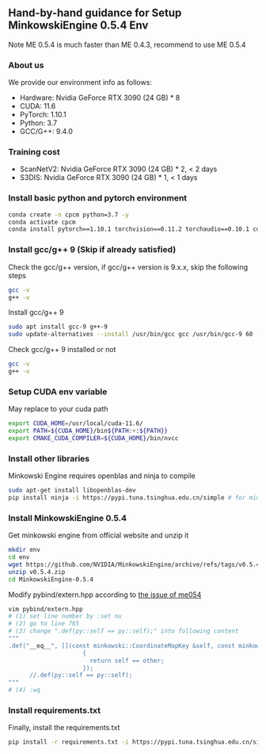## Hand-by-hand guidance for Setup MinkowskiEngine 0.5.4 Env

Note ME 0.5.4 is much faster than ME 0.4.3, recommend to use ME 0.5.4

### About us
We provide our environment info as follows:
- Hardware: Nvidia GeForce RTX 3090 (24 GB) * 8
- CUDA: 11.6
- PyTorch: 1.10.1
- Python: 3.7
- GCC/G++: 9.4.0

### Training cost
- ScanNetV2: Nvidia GeForce RTX 3090 (24 GB) * 2, < 2 days
- S3DIS: Nvidia GeForce RTX 3090 (24 GB) * 1, < 1 days

### Install basic python and pytorch environment
```bash
conda create -n cpcm python=3.7 -y
conda activate cpcm
conda install pytorch==1.10.1 torchvision==0.11.2 torchaudio==0.10.1 cudatoolkit=11.3 -c pytorch -c conda-forge -y
```

### Install gcc/g++ 9 (Skip if already satisfied)
Check the gcc/g++ version, if gcc/g++ version is 9.x.x, skip the following steps
```bash
gcc -v 
g++ -v
```
Install gcc/g++ 9
```bash
sudo apt install gcc-9 g++-9
sudo update-alternatives --install /usr/bin/gcc gcc /usr/bin/gcc-9 60 --slave /usr/bin/g++ g++ /usr/bin/g++-9
```
Check gcc/g++ 9 installed or not
```bash
gcc -v 
g++ -v
```

### Setup CUDA env variable
May replace to your cuda path
```bash
export CUDA_HOME=/usr/local/cuda-11.6/
export PATH=${CUDA_HOME}/bin${PATH:+:${PATH}}
export CMAKE_CUDA_COMPILER=${CUDA_HOME}/bin/nvcc
```

### Install other libraries
Minkowski Engine requires openblas and ninja to compile
```bash
sudo apt-get install libopenblas-dev
pip install ninja -i https://pypi.tuna.tsinghua.edu.cn/simple # for minkowski engine compile, ninja will speedup the compile
```

### Install MinkowskiEngine 0.5.4
Get minkowski engine from official website and unzip it
```bash
mkdir env
cd env
wget https://github.com/NVIDIA/MinkowskiEngine/archive/refs/tags/v0.5.4.zip
unzip v0.5.4.zip
cd MinkowskiEngine-0.5.4
```
Modify pybind/extern.hpp according to [the issue of me054](https://github.com/NVIDIA/MinkowskiEngine/issues/414)
```bash
vim pybind/extern.hpp
# (1) set line number by :set nu
# (2) go to line 765
# (3) change ".def(py::self == py::self);" into following content
"""
.def("__eq__", [](const minkowski::CoordinateMapKey &self, const minkowski::CoordinateMapKey &other)
                     {
                       return self == other;
                     });
      //.def(py::self == py::self);
"""
# (4) :wq
```

### Install requirements.txt
Finally, install the requirements.txt
```bash
pip install -r requirements.txt -i https://pypi.tuna.tsinghua.edu.cn/simple
```